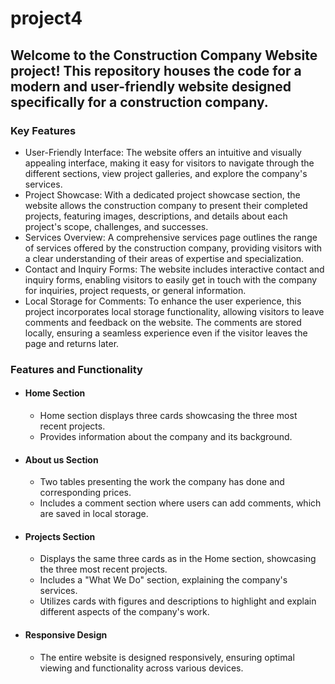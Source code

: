 # project4
## **Welcome to the Construction Company Website project! This repository houses the code for a modern and user-friendly website designed specifically for a construction company.**

### **Key Features**
* User-Friendly Interface: The website offers an intuitive and visually appealing interface, making it easy for visitors to navigate through the different sections, view project galleries, and explore the company's services.
* Project Showcase: With a dedicated project showcase section, the website allows the construction company to present their completed projects, featuring images, descriptions, and details about each project's scope, challenges, and successes.
* Services Overview: A comprehensive services page outlines the range of services offered by the construction company, providing visitors with a clear understanding of their areas of expertise and specialization.
* Contact and Inquiry Forms: The website includes interactive contact and inquiry forms, enabling visitors to easily get in touch with the company for inquiries, project requests, or general information.
* Local Storage for Comments: To enhance the user experience, this project incorporates local storage functionality, allowing visitors to leave comments and feedback on the website. The comments are stored locally, ensuring a seamless experience even if the visitor leaves the page and returns later.

### **Features and Functionality**
* #### **Home Section**
     * Home section displays three cards showcasing the three most recent projects.
     * Provides information about the company and its background.
* #### **About us Section**
     * Two tables presenting the work the company has done and corresponding prices.
     * Includes a comment section where users can add comments, which are saved in local storage.
* #### **Projects Section**
     * Displays the same three cards as in the Home section, showcasing the three most recent projects.
     * Includes a "What We Do" section, explaining the company's services.
     * Utilizes cards with figures and descriptions to highlight and explain different aspects of the company's work.
* #### **Responsive Design**
     * The entire website is designed responsively, ensuring optimal viewing and functionality across various devices.
